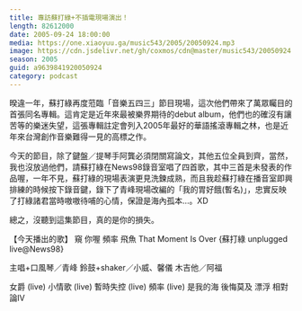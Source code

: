```yaml
---
title: 專訪蘇打綠+不插電現場演出！
length: 82612000
date: 2005-09-24 18:00:00
media: https://one.xiaoyuu.ga/music543/2005/20050924.mp3
image: https://cdn.jsdelivr.net/gh/coxmos/cdn@master/music543/20050924.jpg
season: 2005
guid: a9639841920050924
category: podcast
---
```


暌違一年，蘇打綠再度蒞臨「音樂五四三」節目現場，這次他們帶來了萬眾矚目的首張同名專輯。這肯定是近年來最被樂界期待的debut album，他們也的確沒有讓苦等的樂迷失望，這張專輯註定會列入2005年最好的華語搖滾專輯之林，也是近年來台灣創作音樂難得一見的高標之作。

今天的節目，除了鍵盤／提琴手阿龔必須閉關寫論文，其他五位全員到齊，當然，我也沒放過他們，請蘇打綠在News98錄音室唱了四首歌，其中三首是未發表的作品喔，一年不見，蘇打綠的現場表演更見洗鍊成熟，而且我趁蘇打綠在播音室即興排練的時候按下錄音鍵，錄下了青峰現場改編的「我的胃好餓(暫名)」，忠實反映了打綠諸君當時嗷嗷待哺的心情，保證是海內孤本...。XD

總之，沒聽到這集節目，真的是你的損失。

【今天播出的歌】
窺
你喔
頻率
飛魚
That Moment Is Over
{蘇打綠 unplugged live@News98}

主唱+口風琴／青峰
鈴鼓+shaker／小威、馨儀
木吉他／阿福

女爵 (live)
小情歌 (live)
暫時失控 (live)
頻率 (live)
是我的海
後悔莫及
漂浮
相對論IV
